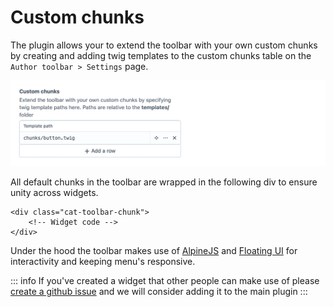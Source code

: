 # Custom chunks

The plugin allows your to extend the toolbar with your own custom chunks by creating and adding twig templates to the custom chunks table on the `Author toolbar > Settings` page.

![Custom chunks table](../public/images/custom-chunks.png)

All default chunks in the toolbar are wrapped in the following div to ensure unity across widgets.

```twig
<div class="cat-toolbar-chunk">
    <!-- Widget code -->
</div>
```

Under the hood the toolbar makes use of [AlpineJS](https://alpinejs.dev/) and [Floating UI](https://floating-ui.com/) for interactivity and keeping menu's responsive.

::: info
If you've created a widget that other people can make use of please [create a github issue](https://github.com/tim-digitalastronaut/craft-author-toolbar/issues/new/choose) and we will consider adding it to the main plugin
:::
